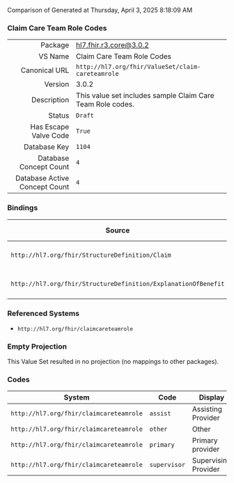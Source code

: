 Comparison of 
Generated at Thursday, April 3, 2025 8:18:09 AM

### Claim Care Team Role Codes

|      |     |
| ---: | --- |
| Package | hl7.fhir.r3.core@3.0.2 |
| VS Name | Claim Care Team Role Codes |
| Canonical URL | `http://hl7.org/fhir/ValueSet/claim-careteamrole` |
| Version | 3.0.2 |
| Description | This value set includes sample Claim Care Team Role codes. |
| Status | `Draft` |
| Has Escape Valve Code | `True` |
| Database Key | `1104` |
| Database Concept Count | `4` |
| Database Active Concept Count | `4` |
### Bindings

| Source | Element | Binding | Strength | Element Short |
| ------ | ------- | ------- | -------- | ------------- |
| `http://hl7.org/fhir/StructureDefinition/Claim` | `Claim.careTeam.role` | `http://hl7.org/fhir/ValueSet/claim-careteamrole` | `Example` | Role on the team |
| `http://hl7.org/fhir/StructureDefinition/ExplanationOfBenefit` | `ExplanationOfBenefit.careTeam.role` | `http://hl7.org/fhir/ValueSet/claim-careteamrole` | `Example` | Role on the team |

### Referenced Systems

* `http://hl7.org/fhir/claimcareteamrole`
### Empty Projection

This Value Set resulted in no projection (no mappings to other packages).

### Codes

| System | Code | Display |
| ------ | ---- | ------- |
| `http://hl7.org/fhir/claimcareteamrole` | `assist` | Assisting Provider |
| `http://hl7.org/fhir/claimcareteamrole` | `other` | Other |
| `http://hl7.org/fhir/claimcareteamrole` | `primary` | Primary provider |
| `http://hl7.org/fhir/claimcareteamrole` | `supervisor` | Supervising Provider |
